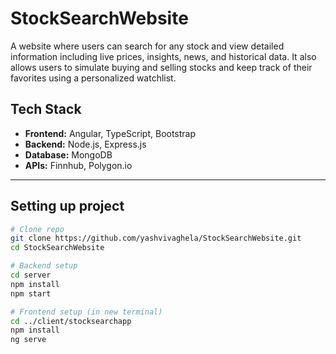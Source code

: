 # StockSearchWebsite

A website where users can search for any stock and view detailed information including live prices, insights, news, and historical data. It also allows users to simulate buying and selling stocks and keep track of their favorites using a personalized watchlist.


## Tech Stack
- **Frontend:** Angular, TypeScript, Bootstrap  
- **Backend:** Node.js, Express.js  
- **Database:** MongoDB  
- **APIs:** Finnhub, Polygon.io  

---

## Setting up project

```bash
# Clone repo
git clone https://github.com/yashvivaghela/StockSearchWebsite.git
cd StockSearchWebsite

# Backend setup
cd server
npm install
npm start

# Frontend setup (in new terminal)
cd ../client/stocksearchapp
npm install
ng serve
